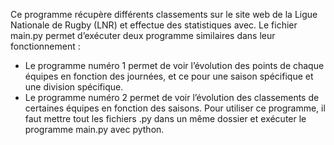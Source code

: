 Ce programme récupère différents classements sur le site web de la Ligue Nationale de Rugby (LNR) et effectue des statistiques avec.
Le fichier main.py permet d’exécuter deux programme similaires dans leur fonctionnement :
- Le programme numéro 1 permet de voir l’évolution des points de chaque équipes en fonction des journées, et ce pour une saison spécifique et une division spécifique.
- Le programme numéro 2 permet de voir l’évolution des classements de certaines équipes en fonction des saisons.
Pour utiliser ce programme, il faut mettre tout les fichiers .py dans un même dossier et exécuter le programme main.py avec python.
